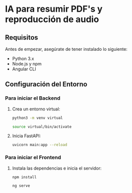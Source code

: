 # IA para resumir PDF's y reproducción de audio

## Requisitos

Antes de empezar, asegúrate de tener instalado lo siguiente:

- Python 3.x
- Node.js y npm
- Angular CLI

## Configuración del Entorno

### Para iniciar el Backend

1. Crea un entorno virtual:

   ```bash
   python3 -m venv virtual
   ```
   
   ```bash
   source virtual/bin/activate
   ```

2. Inicia FastAPI:

   ```bash
   uvicorn main:app --reload
   ```

### Para iniciar el Frontend

1. Instala las dependencias e inicia el servidor:

   ```bash
   npm install
   ```
   
   ```bash
   ng serve
   ```